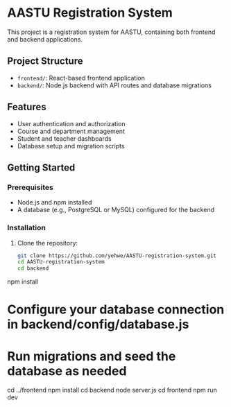 # AASTU Registration System

This project is a registration system for AASTU, containing both frontend and backend applications.

## Project Structure

- `frontend/`: React-based frontend application
- `backend/`: Node.js backend with API routes and database migrations

## Features

- User authentication and authorization
- Course and department management
- Student and teacher dashboards
- Database setup and migration scripts

## Getting Started

### Prerequisites

- Node.js and npm installed
- A database (e.g., PostgreSQL or MySQL) configured for the backend

### Installation

1. Clone the repository:

   ```bash
   git clone https://github.com/yehwe/AASTU-registration-system.git
   cd AASTU-registration-system
   cd backend
npm install
# Configure your database connection in backend/config/database.js
# Run migrations and seed the database as needed
cd ../frontend
npm install
cd backend
node server.js
cd frontend
npm run dev


